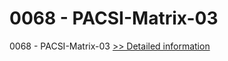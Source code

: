 # 0068 - PACSI-Matrix-03
0068 - PACSI-Matrix-03
[>> Detailed information](https://secure.shareit.com/shareit/product.html?productid=300951611&affiliateid=200057808)